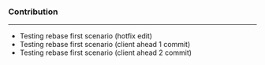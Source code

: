 ### Contribution
-------------------
- Testing rebase first scenario (hotfix edit)
- Testing rebase first scenario (client ahead 1 commit)
- Testing rebase first scenario (client ahead 2 commit)